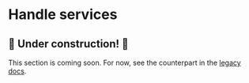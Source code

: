 # Handle services

## 🚧 Under construction! 🚧

This section is coming soon. For now, see the counterpart in the [legacy docs](https://onedata.org/#/home/documentation/stable/doc/using_onedata/handle_services.html).

<!-- TODO: VFS-11027 Migrate Handle services docs https://onedata.org/#/home/documentation/stable/doc/using_onedata/handle_services.html -->

<!-- @TODO VFS-7218 missing chapter -->
